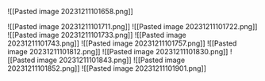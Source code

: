 ![[Pasted image 20231211101658.png]]

![[Pasted image 20231211101711.png]]
![[Pasted image 20231211101722.png]]
![[Pasted image 20231211101733.png]]
![[Pasted image 20231211101743.png]]
![[Pasted image 20231211101757.png]]
![[Pasted image 20231211101812.png]]
![[Pasted image 20231211101830.png]]
![[Pasted image 20231211101843.png]]
![[Pasted image 20231211101852.png]]
![[Pasted image 20231211101901.png]]